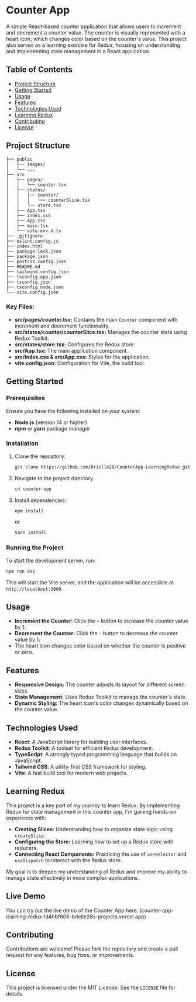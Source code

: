 # Counter App

A simple React-based counter application that allows users to increment and decrement a counter value. The counter is visually represented with a heart icon, which changes color based on the counter's value. This project also serves as a learning exercise for Redux, focusing on understanding and implementing state management in a React application.

## Table of Contents

- [Project Structure](#project-structure)
- [Getting Started](#getting-started)
- [Usage](#usage)
- [Features](#features)
- [Technologies Used](#technologies-used)
- [Learning Redux](#learning-redux)
- [Contributing](#contributing)
- [License](#license)

## Project Structure

```plaintext
├── public
│   ├── images/
│   └── ...
├── src
│   ├── pages/
│   │   └── counter.tsx
│   ├── states/
│   │   ├── counter/
│   │   │   └── counterSlice.tsx
│   │   └── store.tsx
│   ├── App.tsx
│   ├── index.css
│   ├── App.css
│   ├── main.tsx
│   └── vite-env.d.ts
├── .gitignore
├── eslint.config.js
├── index.html
├── package-lock.json
├── package.json
├── postcss.config.json
├── README.md
├── tailwind.config.json
├── tsconfig.app.json
├── tsconfig.json
├── tsconfig.node.json
└── vite.config.json
```

### Key Files:

- **src/pages/counter.tsx:** Contains the main `Counter` component with increment and decrement functionality.
- **src/states/counter/counterSlice.tsx:** Manages the counter state using Redux Toolkit.
- **src/states/store.tsx:** Configures the Redux store.
- **src/App.tsx:** The main application component.
- **src/index.css & src/App.css:** Styles for the application.
- **vite.config.json:** Configuration for Vite, the build tool.

## Getting Started

### Prerequisites

Ensure you have the following installed on your system:

- **Node.js** (version 14 or higher)
- **npm** or **yarn** package manager

### Installation

1. Clone the repository:
   ```bash
   git clone https://github.com/Brielle28/CounterApp-LearningRedux.git
   ```
2. Navigate to the project directory:
   ```bash
   cd counter-app
   ```
3. Install dependencies:
   ```bash
   npm install
   ```
   or
   ```bash
   yarn install
   ```

### Running the Project

To start the development server, run:

```bash
npm run dev
```

This will start the Vite server, and the application will be accessible at `http://localhost:3000`.

## Usage

- **Increment the Counter:** Click the `+` button to increase the counter value by 1.
- **Decrement the Counter:** Click the `-` button to decrease the counter value by 1.
- The heart icon changes color based on whether the counter is positive or zero.

## Features

- **Responsive Design:** The counter adjusts its layout for different screen sizes.
- **State Management:** Uses Redux Toolkit to manage the counter's state.
- **Dynamic Styling:** The heart icon's color changes dynamically based on the counter value.

## Technologies Used

- **React**: A JavaScript library for building user interfaces.
- **Redux Toolkit**: A toolset for efficient Redux development.
- **TypeScript**: A strongly typed programming language that builds on JavaScript.
- **Tailwind CSS**: A utility-first CSS framework for styling.
- **Vite**: A fast build tool for modern web projects.

## Learning Redux

This project is a key part of my journey to learn Redux. By implementing Redux for state management in this counter app, I'm gaining hands-on experience with:

- **Creating Slices:** Understanding how to organize state logic using `createSlice`.
- **Configuring the Store:** Learning how to set up a Redux store with reducers.
- **Connecting React Components:** Practicing the use of `useSelector` and `useDispatch` to interact with the Redux store.

My goal is to deepen my understanding of Redux and improve my ability to manage state effectively in more complex applications.


## Live Demo
You can try out the live demo of the Counter App here: (counter-app-learning-redux-ld4hbf606-brielle28s-projects.vercel.app)

## Contributing

Contributions are welcome! Please fork the repository and create a pull request for any features, bug fixes, or improvements.

## License

This project is licensed under the MIT License. See the `LICENSE` file for details.
